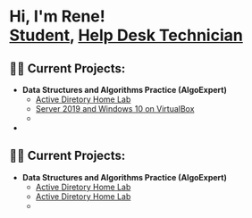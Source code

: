 <h1>Hi, I'm Rene! <br/><a href="https://github.com/Resotoj">Student</a>, <a href="https://www.linkedin.com/in/Resotoj/">Help Desk Technician</a></h1>

<h2>👨‍💻 Current Projects:</h2>

- <b>Data Structures and Algorithms Practice (AlgoExpert)</b>
  - [Active Diretory Home Lab](https://github.com/Resotoj/ActiveDirectoryLab)
  - [Server 2019 and Windows 10 on VirtualBox](https://github.com/joshmadakor1/Algorithms-Practice)
  - 
- 

<h2>👨‍💻 Current Projects:</h2>

- <b>Data Structures and Algorithms Practice (AlgoExpert)</b>
  - [Active Diretory Home Lab](https://github.com/joshmadakor1/Algorithms-Practice)
  - [Active Diretory Home Lab](https://github.com/joshmadakor1/Algorithms-Practice)
  - 



<!--
**Resotoj/Resotoj** is a ✨ _special_ ✨ repository because its `README.md` (this file) appears on your GitHub profile.

Here are some ideas to get you started:

- 🔭 I’m currently working on ...
- 🌱 I’m currently learning ...
- 👯 I’m looking to collaborate on ...
- 🤔 I’m looking for help with ...
- 💬 Ask me about ...
- 📫 How to reach me: ...
- 😄 Pronouns: ...
- ⚡ Fun fact: ...
-->
